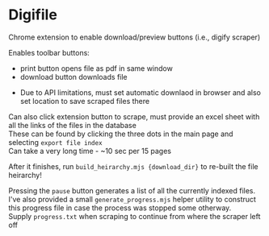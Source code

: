 # Digifile
Chrome extension to enable download/preview buttons (i.e., digify scraper)

Enables toolbar buttons:  
- print button opens file as pdf in same window
- download button downloads file

* Due to API limitations, must set automatic downlaod in browser and also set location to save scraped files there

Can also click extension button to scrape, must provide an excel sheet with all the links of the files in the database  
These can be found by clicking the three dots in the main page and selecting `export file index`  
Can take a very long time - ~10 sec per 15 pages  

After it finishes, run `build_heirarchy.mjs {download_dir}` to re-built the file heirarchy!

Pressing the `pause` button generates a list of all the currently indexed files.  
I've also provided a small `generate_progress.mjs` helper utility to construct this progress file in case the process was stopped some otherway.    
Supply `progress.txt` when scraping to continue from where the scraper left off 
